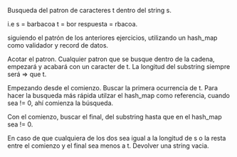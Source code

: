 Busqueda del patron de caracteres t dentro del string s.

i.e s = barbacoa t = bor respuesta = rbacoa.

siguiendo el patrón de los anteriores ejercicios, utilizando un hash_map como
validador y record de datos.

Acotar el patron. Cualquier patron que se busque dentro de la cadena, empezará y
acabará con un caracter de t. La longitud del substring siempre será => que t.

Empezando desde el comienzo. Buscar la primera ocurrencia de t. Para hacer la busqueda
más rápida utilzar el hash_map como referencia, cuando sea != 0, ahí comienza la
búsqueda.

Con el comienzo, buscar el final, del substring hasta que en el hash_map sea != 0.

En caso de que cualquiera de los dos sea igual a la longitud de s o la resta entre
el comienzo y el final sea menos a t. Devolver una string vacia.
